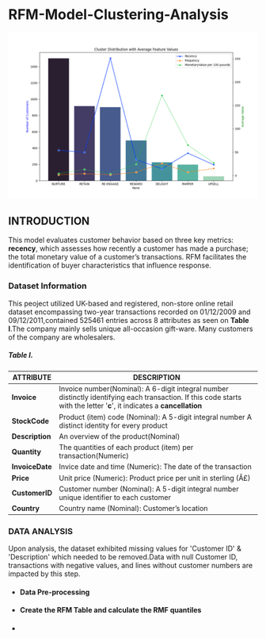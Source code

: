 # RFM-Model-Clustering-Analysis
![Project Logo](/clusters.png)
## INTRODUCTION
This model evaluates customer behavior based on three key metrics: __recency__, which assesses how recently a customer has made a purchase; the total monetary value of a customer’s transactions. RFM facilitates the identification of buyer characteristics that influence response.
### __Dataset Information__
This peoject utilized  UK-based and registered, non-store online retail
dataset encompassing two-year transactions recorded on 
01/12/2009 and 09/12/2011,contained 525461 entries across
8 attributes as seen on __Table I__.The company mainly sells unique all-occasion gift-ware. Many customers of the company are wholesalers. 

##### __Table I__.
|__ATTRIBUTE__|__DESCRIPTION__|
|----------|----------|
|__Invoice__| Invoice number(Nominal): A 6-digit integral number distinctly identifying each transaction. If this code starts with the letter '__c__', it indicates a __cancellation__|
|__StockCode__| Product (item) code (Nominal): A 5-digit integral number A distinct identity for every product |
|__Description__|An overview of the product(Nominal)|
|__Quantity__| The quantities of each product (item) per transaction(Numeric)|
|__InvoiceDate__| Invice date and time (Numeric): The date of the transaction| 
|__Price__ | Unit price (Numeric): Product price per unit in sterling (Â£)|
|__CustomerID__| Customer number (Nominal): A 5-digit integral number unique identifier to each customer|
|__Country__| Country name (Nominal): Customer’s location|


### DATA ANALYSIS
Upon analysis, the dataset exhibited missing values for 'Customer ID' & 'Description' which needed to be removed.Data with null Customer ID, transactions with negative values, and lines without customer numbers are impacted by this step.

* #### Data Pre-processing
* #### Create the RFM Table and calculate the RMF quantiles
* #### 







